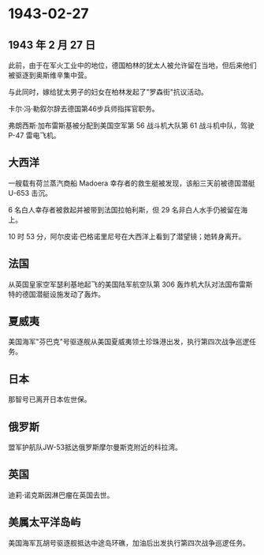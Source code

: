# 1943-02-27

## 1943 年 2 月 27 日

此前，由于在军火工业中的地位，德国柏林的犹太人被允许留在当地，但后来他们被驱逐到奥斯维辛集中营。

与此同时，嫁给犹太男子的妇女在柏林发起了"罗森街"抗议活动。

卡尔·冯·勒叙尔辞去德国第46步兵师指挥官职务。

弗朗西斯·加布雷斯基被分配到美国空军第 56 战斗机大队第 61
战斗机中队，驾驶 P-47 雷电飞机。

## 大西洋

一艘载有荷兰蒸汽商船 Madoera 幸存者的救生艇被发现，该船三天前被德国潜艇
U-653 击沉。

6 名白人幸存者被救起并被带到法国拉帕利斯，但 29
名非白人水手仍被留在海上。

10 时 53 分，阿尔皮诺·巴格诺里尼号在大西洋上看到了潜望镜；她转身离开。

## 法国

从英国皇家空军瑟利基地起飞的美国陆军航空队第 306
轰炸机大队对法国布雷斯特的德国潜艇设施发动了轰炸。

## 夏威夷

美国海军"芬巴克"号驱逐舰从美国夏威夷领土珍珠港出发，执行第四次战争巡逻任务。

## 日本

那智号已离开日本佐世保。

## 俄罗斯

盟军护航队JW-53抵达俄罗斯摩尔曼斯克附近的科拉湾。

## 英国

迪莉·诺克斯因淋巴瘤在英国去世。

## 美属太平洋岛屿

美国海军瓦胡号驱逐舰抵达中途岛环礁，加油后出发执行第四次战争巡逻任务。

